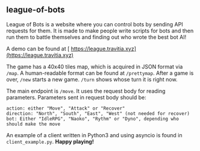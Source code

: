 ## league-of-bots
League of Bots is a website where you can control bots by sending API requests for them.
It is made to make people write scripts for bots and then run them to battle themselves and finding out who wrote the best bot AI!

A demo can be found at [
https://league.travitia.xyz](https://league.travitia.xyz)

The game has a 40x40 tiles map, which is acquired in JSON format via `/map`.
A human-readable format can be found at `/prettymap`.
After a game is over, `/new` starts a new game.
`/turn` shows whose turn it is right now.

The main endpoint is `/move`.
It uses the request body for reading parameters.
Parameters sent in request body should be:
```
action: either "Move", "Attack" or "Recover"
direction: "North", "South", "East", "West" (not needed for recover)
bot: Either "IdleRPG", "Naoko", "Rythm" or "Dyno", depending who should make the move
```

An example of  a client written in Python3 and using asyncio is found in `client_example.py`.
**Happy playing!**
